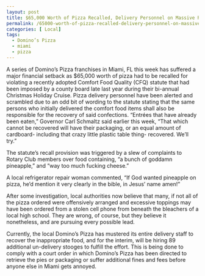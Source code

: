 ```yaml
---
layout: post
title: $65,000 Worth of Pizza Recalled, Delivery Personnel on Massive Retrieval Campaign
permalink: /65000-worth-of-pizza-recalled-delivery-personnel-on-massive-retrieval-campaign/
categories: [ Local]
tags:
  - Domino’s Pizza
  - miami
  - pizza
---
```

A series of Domino’s Pizza franchises in Miami, FL this week has suffered a major financial setback as $65,000 worth of pizza had to be recalled for violating a recently adopted Comfort Food Quality (CFQ) statute that had been imposed by a county board late last year during their bi-annual Christmas Holiday Cruise.
Pizza delivery personnel have been alerted and scrambled due to an odd bit of wording to the statute stating that the same persons who initially delivered the comfort food items shall also be responsible for the recovery of said confections.
“Entrées that have already been eaten,” Governor Carl Schmaltz said earlier this week, “That which cannot be recovered will have their packaging, or an equal amount of cardboard- including that crazy little plastic table thing- recovered. We’ll try.”

The statute’s recall provision was triggered by a slew of complaints to Rotary Club members over food containing, “a bunch of goddamn pineapple,” and “way too much fucking cheese.”

A local refrigerator repair woman commented, “If God wanted pineapple on pizza, he’d mention it very clearly in the bible, in Jesus’ name amen!”

After some investigation, local authorities now believe that many, if not all of the pizza ordered were offensively arranged and excessive toppings may have been ordered from a stolen cell phone from beneath the bleachers of a local high school. They are wrong, of course, but they believe it nonetheless, and are pursuing every possible lead.

Currently, the local Domino’s Pizza has mustered its entire delivery staff to recover the inappropriate food, and for the interim, will be hiring 89 additional un-delivery stooges to fulfill the effort. This is being done to comply with a court order in which Domino’s Pizza has been directed to retrieve the pies or packaging or suffer additional fines and fees before anyone else in Miami gets annoyed.
